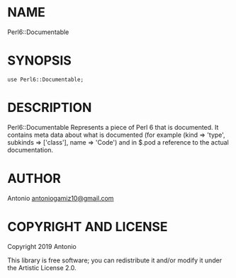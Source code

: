 NAME
====

Perl6::Documentable

SYNOPSIS
========

```perl6
use Perl6::Documentable;
```

DESCRIPTION
===========

Perl6::Documentable Represents a piece of Perl 6 that is documented. It contains meta data about what is documented (for example (kind => 'type', subkinds => ['class'], name => 'Code') and in $.pod a reference to the actual documentation.

AUTHOR
======

Antonio <antoniogamiz10@gmail.com>

COPYRIGHT AND LICENSE
=====================

Copyright 2019 Antonio

This library is free software; you can redistribute it and/or modify it under the Artistic License 2.0.

